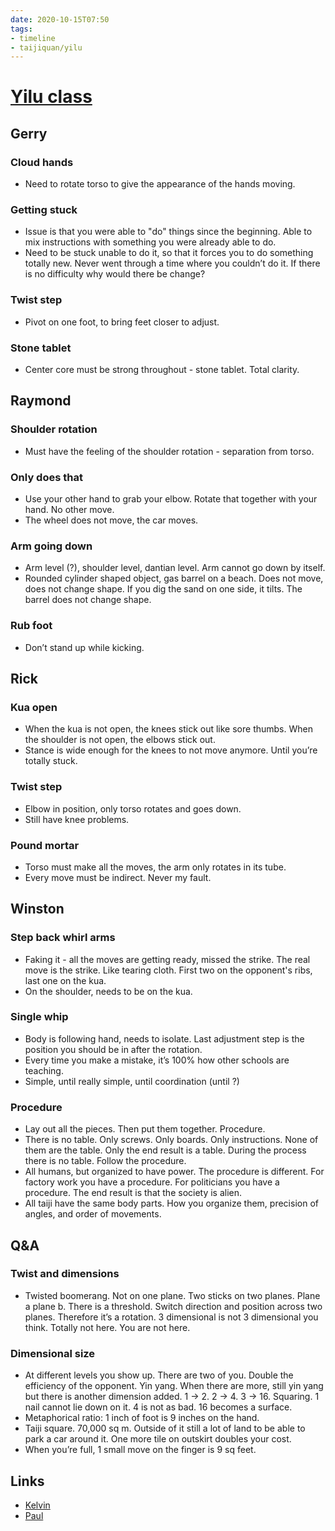 ```yaml
---
date: 2020-10-15T07:50
tags:
- timeline
- taijiquan/yilu
---
```


# [Yilu class](http://practicalmethod.com/2020/10/chen-zhonghuas-online-lesson-20201015-online-video-purchase/)

## Gerry
### Cloud hands
* Need to rotate torso to give the appearance of the hands moving.
### Getting stuck
* Issue is that you were able to "do" things since the beginning.  Able to mix instructions with something you were already able to do.
* Need to be stuck unable to do it, so that it forces you to do something totally new.  Never went through a time where you couldn’t do it.  If there is no difficulty why would there be change?
### Twist step
* Pivot on one foot, to bring feet closer to adjust.
### Stone tablet
* Center core must be strong throughout - stone tablet.  Total clarity.

## Raymond
### Shoulder rotation
* Must have the feeling of the shoulder rotation - separation from torso.
### Only does that
* Use your other hand to grab your elbow.  Rotate that together with your hand.  No other move.
* The wheel does not move, the car moves.
### Arm going down
* Arm level (?), shoulder level, dantian level.  Arm cannot go down by itself.
* Rounded cylinder shaped object, gas barrel on a beach.  Does not move, does not change shape.  If you dig the sand on one side, it tilts.  The barrel does not change shape.
### Rub foot
* Don’t stand up while kicking.

## Rick
### Kua open
* When the kua is not open, the knees stick out like sore thumbs.  When the shoulder is not open, the elbows stick out.
* Stance is wide enough for the knees to not move anymore.  Until you’re totally stuck.
### Twist step
* Elbow in position, only torso rotates and goes down.
* Still have knee problems.
### Pound mortar
* Torso must make all the moves, the arm only rotates in its tube.
* Every move must be indirect.  Never my fault.

## Winston
### Step back whirl arms
* Faking it - all the moves are getting ready, missed the strike.  The real move is the strike.  Like tearing cloth.  First two on the opponent's ribs, last one on the kua.
* On the shoulder, needs to be on the kua.
### Single whip
* Body is following hand, needs to isolate.  Last adjustment step is the position you should be in after the rotation.
* Every time you make a mistake, it’s 100% how other schools are teaching.
* Simple, until really simple, until coordination (until ?)
### Procedure
* Lay out all the pieces.  Then put them together.  Procedure.
* There is no table.  Only screws.  Only boards.  Only instructions.  None of them are the table.  Only the end result is a table.  During the process there is no table.  Follow the procedure.
* All humans, but organized to have power.  The procedure is different.  For factory work you have a procedure.  For politicians you have a procedure.  The end result is that the society is alien.
* All taiji have the same body parts.  How you organize them, precision of angles, and order of movements.

## Q&A
### Twist and dimensions
* Twisted boomerang.  Not on one plane.  Two sticks on two planes.  Plane a plane b.  There is a threshold.  Switch direction and position across two planes.  Therefore it’s a rotation.  3 dimensional is not 3 dimensional you think.  Totally not here.  You are not here.
### Dimensional size
* At different levels you show up.  There are two of you.  Double the efficiency of the opponent.  Yin yang.  When there are more, still yin yang but there is another dimension added.  1 -> 2.  2 -> 4.  3 -> 16.  Squaring.  1 nail cannot lie down on it.  4 is not as bad.  16 becomes a surface.
* Metaphorical ratio: 1 inch of foot is 9 inches on the hand.
* Taiji square. 70,000 sq m.  Outside of it still a lot of land to be able to park a car around it.  One more tile on outskirt doubles your cost.
* When you’re full, 1 small move on the finger is 9 sq feet.

## Links
* [Kelvin](http://practicalmethod.com/2020/10/master-chen-zhonghuas-online-lesson-on-oct-15-2020-kelvin-ho/)
* [Paul](http://practicalmethod.com/2020/10/notes-from-master-chen-online-forms-class-15-october-2020-paul-carlson/)
